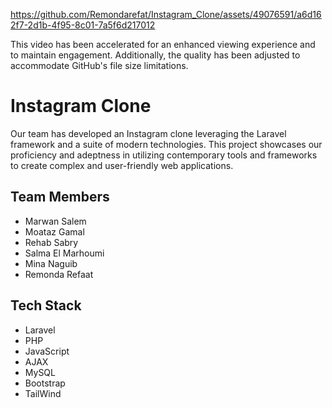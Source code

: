https://github.com/Remondarefat/Instagram_Clone/assets/49076591/a6d162f7-2d1b-4f95-8c01-7a5f6d217012

This video has been accelerated for an enhanced viewing experience and to maintain engagement. Additionally, the quality has been adjusted to accommodate GitHub's file size limitations.
# Instagram Clone

Our team has developed an Instagram clone leveraging the Laravel framework and a suite of modern technologies. This project showcases our proficiency and adeptness in utilizing contemporary tools and frameworks to create complex and user-friendly web applications.

## Team Members

* Marwan Salem
* Moataz Gamal 
* Rehab Sabry
* Salma El Marhoumi
* Mina Naguib
* Remonda Refaat

## Tech Stack
* Laravel
* PHP
* JavaScript
* AJAX
* MySQL
* Bootstrap
* TailWind
